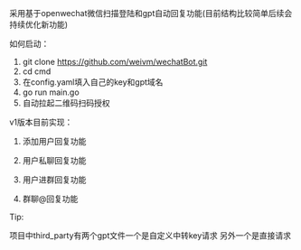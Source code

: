 采用基于openwechat微信扫描登陆和gpt自动回复功能(目前结构比较简单后续会持续优化新功能)

如何启动：
1. git clone https://github.com/weivm/wechatBot.git
2. cd cmd
3. 在config.yaml填入自己的key和gpt域名
4. go run main.go
5. 自动拉起二维码扫码授权



v1版本目前实现：

1. 添加用户回复功能

2. 用户私聊回复功能

3. 用户进群回复功能

4. 群聊@回复功能

Tip:

项目中third_party有两个gpt文件一个是自定义中转key请求 另外一个是直接请求

